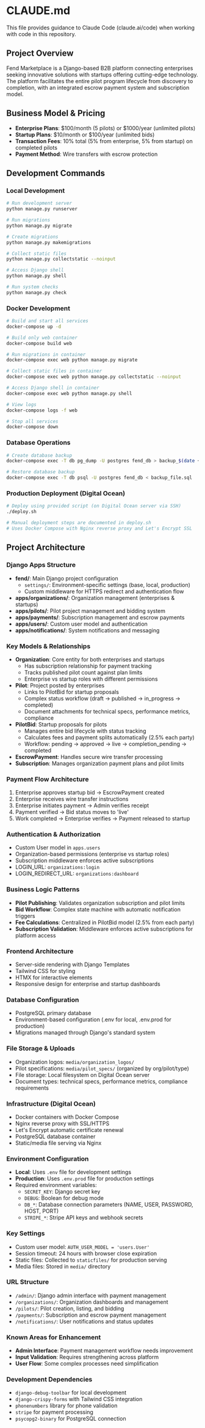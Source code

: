 # CLAUDE.md

This file provides guidance to Claude Code (claude.ai/code) when working with code in this repository.

## Project Overview
Fend Marketplace is a Django-based B2B platform connecting enterprises seeking innovative solutions with startups offering cutting-edge technology. The platform facilitates the entire pilot program lifecycle from discovery to completion, with an integrated escrow payment system and subscription model.

## Business Model & Pricing
- **Enterprise Plans**: $100/month (5 pilots) or $1000/year (unlimited pilots)  
- **Startup Plans**: $10/month or $100/year (unlimited bids)
- **Transaction Fees**: 10% total (5% from enterprise, 5% from startup) on completed pilots
- **Payment Method**: Wire transfers with escrow protection

## Development Commands

### Local Development
```bash
# Run development server
python manage.py runserver

# Run migrations
python manage.py migrate

# Create migrations
python manage.py makemigrations

# Collect static files
python manage.py collectstatic --noinput

# Access Django shell
python manage.py shell

# Run system checks
python manage.py check
```

### Docker Development
```bash
# Build and start all services
docker-compose up -d

# Build only web container
docker-compose build web

# Run migrations in container
docker-compose exec web python manage.py migrate

# Collect static files in container
docker-compose exec web python manage.py collectstatic --noinput

# Access Django shell in container
docker-compose exec web python manage.py shell

# View logs
docker-compose logs -f web

# Stop all services
docker-compose down
```

### Database Operations
```bash
# Create database backup
docker-compose exec -T db pg_dump -U postgres fend_db > backup_$(date +%Y%m%d_%H%M%S).sql

# Restore database backup
docker-compose exec -T db psql -U postgres fend_db < backup_file.sql
```

### Production Deployment (Digital Ocean)
```bash
# Deploy using provided script (on Digital Ocean server via SSH)
./deploy.sh

# Manual deployment steps are documented in deploy.sh
# Uses Docker Compose with Nginx reverse proxy and Let's Encrypt SSL
```

## Project Architecture

### Django Apps Structure
- **fend/**: Main Django project configuration
  - `settings/`: Environment-specific settings (base, local, production)
  - Custom middleware for HTTPS redirect and authentication flow
- **apps/organizations/**: Organization management (enterprises & startups)
- **apps/pilots/**: Pilot project management and bidding system
- **apps/payments/**: Subscription management and escrow payments
- **apps/users/**: Custom user model and authentication
- **apps/notifications/**: System notifications and messaging

### Key Models & Relationships
- **Organization**: Core entity for both enterprises and startups
  - Has subscription relationship for payment tracking
  - Tracks published pilot count against plan limits
  - Enterprise vs startup roles with different permissions
- **Pilot**: Project posted by enterprises
  - Links to PilotBid for startup proposals
  - Complex status workflow (draft → published → in_progress → completed)
  - Document attachments for technical specs, performance metrics, compliance
- **PilotBid**: Startup proposals for pilots
  - Manages entire bid lifecycle with status tracking
  - Calculates fees and payment splits automatically (2.5% each party)
  - Workflow: pending → approved → live → completion_pending → completed
- **EscrowPayment**: Handles secure wire transfer processing
- **Subscription**: Manages organization payment plans and pilot limits

### Payment Flow Architecture
1. Enterprise approves startup bid → EscrowPayment created
2. Enterprise receives wire transfer instructions
3. Enterprise initiates payment → Admin verifies receipt
4. Payment verified → Bid status moves to 'live'
5. Work completed → Enterprise verifies → Payment released to startup

### Authentication & Authorization
- Custom User model in `apps.users`
- Organization-based permissions (enterprise vs startup roles)  
- Subscription middleware enforces active subscriptions
- LOGIN_URL: `organizations:login`
- LOGIN_REDIRECT_URL: `organizations:dashboard`

### Business Logic Patterns
- **Pilot Publishing**: Validates organization subscription and pilot limits
- **Bid Workflow**: Complex state machine with automatic notification triggers
- **Fee Calculations**: Centralized in PilotBid model (2.5% from each party)
- **Subscription Validation**: Middleware enforces active subscriptions for platform access

### Frontend Architecture
- Server-side rendering with Django Templates
- Tailwind CSS for styling
- HTMX for interactive elements
- Responsive design for enterprise and startup dashboards

### Database Configuration
- PostgreSQL primary database
- Environment-based configuration (.env for local, .env.prod for production)
- Migrations managed through Django's standard system

### File Storage & Uploads
- Organization logos: `media/organization_logos/`
- Pilot specifications: `media/pilot_specs/` (organized by org/pilot/type)
- File storage: Local filesystem on Digital Ocean server
- Document types: technical specs, performance metrics, compliance requirements

### Infrastructure (Digital Ocean)
- Docker containers with Docker Compose
- Nginx reverse proxy with SSL/HTTPS
- Let's Encrypt automatic certificate renewal
- PostgreSQL database container
- Static/media file serving via Nginx

### Environment Configuration
- **Local**: Uses `.env` file for development settings
- **Production**: Uses `.env.prod` file for production settings
- Required environment variables:
  - `SECRET_KEY`: Django secret key
  - `DEBUG`: Boolean for debug mode
  - `DB_*`: Database connection parameters (NAME, USER, PASSWORD, HOST, PORT)
  - `STRIPE_*`: Stripe API keys and webhook secrets

### Key Settings
- Custom user model: `AUTH_USER_MODEL = 'users.User'`
- Session timeout: 24 hours with browser close expiration
- Static files: Collected to `staticfiles/` for production serving
- Media files: Stored in `media/` directory

### URL Structure
- `/admin/`: Django admin interface with payment management
- `/organizations/`: Organization dashboards and management
- `/pilots/`: Pilot creation, listing, and bidding
- `/payments/`: Subscription and escrow payment management  
- `/notifications/`: User notifications and status updates

### Known Areas for Enhancement
- **Admin Interface**: Payment management workflow needs improvement
- **Input Validation**: Requires strengthening across platform
- **User Flow**: Some complex processes need simplification

### Development Dependencies
- `django-debug-toolbar` for local development
- `django-crispy-forms` with Tailwind CSS integration
- `phonenumbers` library for phone validation
- `stripe` for payment processing
- `psycopg2-binary` for PostgreSQL connection